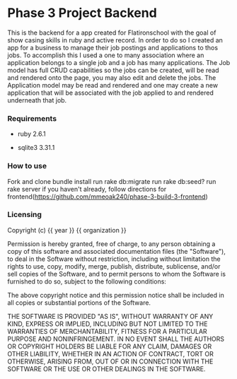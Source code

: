 # Phase 3 Project Backend

This is the backend for a app created for Flatironschool with the goal of show casing skills in ruby and active record. In order to do so I created an app for a business to manage their job postings and applications to thos jobs. To accomplish this I used a one to many association where an application belongs to a single job and a job has many applications. The Job model has full CRUD capabilities so the jobs can be created, will be read and rendered onto the page, you may also edit and delete the jobs. The Application model may be read and rendered and one may create a new application that will be associated with the job applied to and rendered underneath that job.

### Requirements

- ruby 2.6.1

* sqlite3 3.31.1

### How to use

Fork and clone
bundle install
run rake db:migrate
run rake db:seed?
run rake server
if you haven't already, follow directions for frontend(https://github.com/mmeoak240/phase-3-build-3-frontend)

### Licensing

Copyright (c) {{ year }} {{ organization }}

Permission is hereby granted, free of charge, to any person obtaining a copy
of this software and associated documentation files (the "Software"), to deal
in the Software without restriction, including without limitation the rights
to use, copy, modify, merge, publish, distribute, sublicense, and/or sell
copies of the Software, and to permit persons to whom the Software is
furnished to do so, subject to the following conditions:

The above copyright notice and this permission notice shall be included in all
copies or substantial portions of the Software.

THE SOFTWARE IS PROVIDED "AS IS", WITHOUT WARRANTY OF ANY KIND,
EXPRESS OR IMPLIED, INCLUDING BUT NOT LIMITED TO THE WARRANTIES OF
MERCHANTABILITY, FITNESS FOR A PARTICULAR PURPOSE AND NONINFRINGEMENT.
IN NO EVENT SHALL THE AUTHORS OR COPYRIGHT HOLDERS BE LIABLE FOR ANY CLAIM,
DAMAGES OR OTHER LIABILITY, WHETHER IN AN ACTION OF CONTRACT, TORT OR
OTHERWISE, ARISING FROM, OUT OF OR IN CONNECTION WITH THE SOFTWARE OR THE USE
OR OTHER DEALINGS IN THE SOFTWARE.
